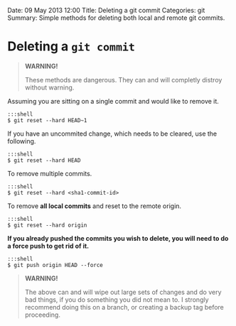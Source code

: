 Date: 09 May 2013 12:00
Title: Deleting a git commit
Categories: git
Summary: Simple methods for deleting both local and remote git commits.

# Deleting a `git commit`

> **WARNING!**
>
> These methods are dangerous. They can and will completly distroy without warning.


Assuming you are sitting on a single commit and would like to remove it.

    :::shell
    $ git reset --hard HEAD~1


If you have an uncommited change, which needs to be cleared, use the following.

    :::shell
    $ git reset --hard HEAD


To remove multiple commits.

    :::shell
    $ git reset --hard <sha1-commit-id>


To remove **all local commits** and reset to the remote origin.

    :::shell
    $ git reset --hard origin


**If you already pushed the commits you wish to delete, you will need to do a force push to get rid of it.**

    :::shell
    $ git push origin HEAD --force

> **WARNING!**
> 
> The above can and will wipe out large sets of changes and do very bad things, if you do something you did not mean to. I strongly recommend doing this on a branch, or creating a backup tag before proceeding.


